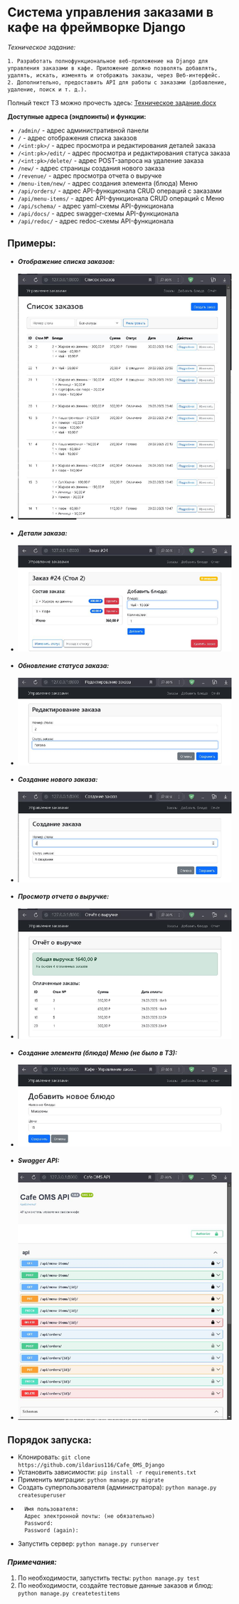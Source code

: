 # Система управления заказами в кафе на фреймворке Django

_Техническое задание:_
```text
1. Разработать полнофункциональное веб-приложение на Django для управления заказами в кафе. Приложение должно позволять добавлять, удалять, искать, изменять и отображать заказы, через Веб-интерфейс.
2. Дополнительно, предоставить API для работы с заказами (добавление, удаление, поиск и т. д.).
```
Полный текст ТЗ можно прочесть здесь: [Техническое задание.docx](%D2%E5%F5%ED%E8%F7%E5%F1%EA%EE%E5%20%E7%E0%E4%E0%ED%E8%E5.docx)

__Доступные адреса (эндпоинты) и функции:__

* `/admin/` - адрес административной панели
* `/` - адрес отображения списка заказов
* `/<int:pk>/` - адрес просмотра и редактирования деталей заказа
* `/<int:pk>/edit/` - адрес просмотра и редактирования статуса заказа
* `/<int:pk>/delete/` - адрес POST-запроса на удаление заказа
* `/new/` - адрес страницы создания нового заказа 
* `/revenue/` - адрес просмотра отчета о выручке
* `/menu-item/new/` - адрес создания элемента (блюда) Меню
* `/api/orders/` - адрес API-функционала CRUD операций с заказами
* `/api/menu-items/` - адрес API-функционала CRUD операций с Меню
* `/api/schema/` - адрес yaml-схемы API-функционала
* `/api/docs/` - адрес swagger-схемы API-функционала
* `/api/redoc/` - адрес redoc-схемы API-функционала


## Примеры:

* #### _Отображение списка заказов:_
* ![orders_list.JPG](README%2Forders_list.JPG)
* #### _Детали заказа:_
* ![order_detals_pending.JPG](README%2Forder_detals_pending.JPG)
* #### _Обновление статуса заказа:_
* ![update_status.JPG](README%2Fupdate_status.JPG)
* #### _Создание нового заказа:_
* ![create_order.JPG](README%2Fcreate_order.JPG)
* #### _Просмотр отчета о выручке:_
* ![revenue.JPG](README%2Frevenue.JPG)
* #### _Создание элемента (блюда) Меню (не было в ТЗ):_
* ![menu_item_add.JPG](README%2Fmenu_item_add.JPG)
* #### _Swagger API:_
* ![api.JPG](README%2Fapi.JPG)


## Порядок запуска:
* Клонировать: `git clone https://github.com/ildarius116/Cafe_OMS_Django`
* Установить зависимости: `pip install -r requirements.txt`
* Применить миграции: `python manage.py migrate`
* Создать суперпользователя (администратора): `python manage.py createsuperuser`
* ```text
    Имя пользователя:
    Адрес электронной почты: (не обязательно)
    Password: 
    Password (again):
    ```
* Запустить сервер: `python manage.py runserver`


### _Примечания:_
1. По необходимости, запустить тесты: `python manage.py test`
2. По необходимости, создайте тестовые данные заказов и блюд: `python manage.py createtestitems`
